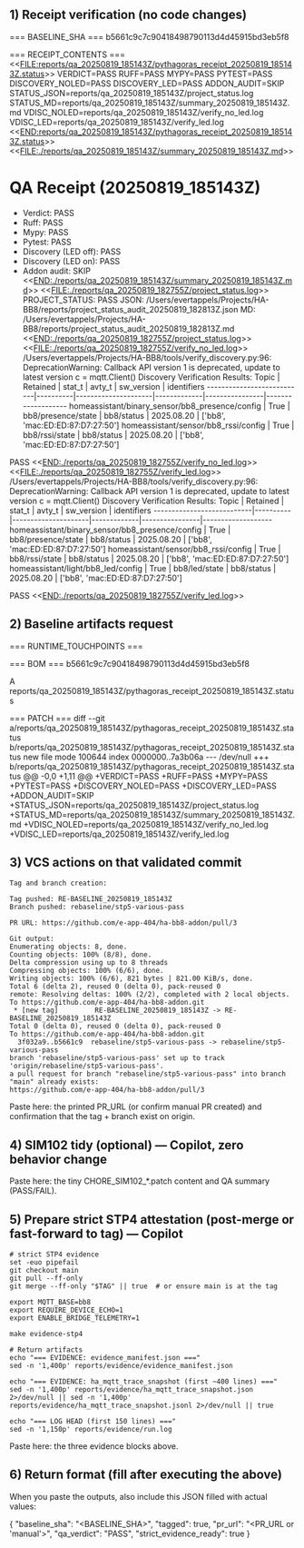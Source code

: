 ## 1) Receipt verification (no code changes)

=== BASELINE_SHA ===
b5661c9c7c90418498790113d4d45915bd3eb5f8

=== RECEIPT_CONTENTS ===
<<<FILE:reports/qa_20250819_185143Z/pythagoras_receipt_20250819_185143Z.status>>>
VERDICT=PASS
RUFF=PASS
MYPY=PASS
PYTEST=PASS
DISCOVERY_NOLED=PASS
DISCOVERY_LED=PASS
ADDON_AUDIT=SKIP
STATUS_JSON=reports/qa_20250819_185143Z/project_status.log
STATUS_MD=reports/qa_20250819_185143Z/summary_20250819_185143Z.md
VDISC_NOLED=reports/qa_20250819_185143Z/verify_no_led.log
VDISC_LED=reports/qa_20250819_185143Z/verify_led.log
<<<END:reports/qa_20250819_185143Z/pythagoras_receipt_20250819_185143Z.status>>>
<<<FILE:./reports/qa_20250819_185143Z/summary_20250819_185143Z.md>>>
# QA Receipt (20250819_185143Z)
- Verdict: PASS
- Ruff: PASS
- Mypy: PASS
- Pytest: PASS
- Discovery (LED off): PASS
- Discovery (LED on): PASS
- Addon audit: SKIP
<<<END:./reports/qa_20250819_185143Z/summary_20250819_185143Z.md>>>
<<<FILE:./reports/qa_20250819_182755Z/project_status.log>>>
PROJECT_STATUS: PASS
JSON: /Users/evertappels/Projects/HA-BB8/reports/project_status_audit_20250819_182813Z.json
MD: /Users/evertappels/Projects/HA-BB8/reports/project_status_audit_20250819_182813Z.md
<<<END:./reports/qa_20250819_182755Z/project_status.log>>>
<<<FILE:./reports/qa_20250819_182755Z/verify_no_led.log>>>
/Users/evertappels/Projects/HA-BB8/tools/verify_discovery.py:96: DeprecationWarning: Callback API version 1 is deprecated, update to latest version
  c = mqtt.Client()
Discovery Verification Results:
Topic                      | Retained | stat_t              | avty_t      | sw_version      | identifiers
---------------------------|----------|---------------------|-------------|----------------|-------------------
homeassistant/binary_sensor/bb8_presence/config | True    | bb8/presence/state  | bb8/status  | 2025.08.20     | ['bb8', 'mac:ED:ED:87:D7:27:50']
homeassistant/sensor/bb8_rssi/config | True    | bb8/rssi/state      | bb8/status  | 2025.08.20     | ['bb8', 'mac:ED:ED:87:D7:27:50']

PASS
<<<END:./reports/qa_20250819_182755Z/verify_no_led.log>>>
<<<FILE:./reports/qa_20250819_182755Z/verify_led.log>>>
/Users/evertappels/Projects/HA-BB8/tools/verify_discovery.py:96: DeprecationWarning: Callback API version 1 is deprecated, update to latest version
  c = mqtt.Client()
Discovery Verification Results:
Topic                      | Retained | stat_t              | avty_t      | sw_version      | identifiers
---------------------------|----------|---------------------|-------------|----------------|-------------------
homeassistant/binary_sensor/bb8_presence/config | True    | bb8/presence/state  | bb8/status  | 2025.08.20     | ['bb8', 'mac:ED:ED:87:D7:27:50']
homeassistant/sensor/bb8_rssi/config | True    | bb8/rssi/state      | bb8/status  | 2025.08.20     | ['bb8', 'mac:ED:ED:87:D7:27:50']
homeassistant/light/bb8_led/config | True    | bb8/led/state       | bb8/status  | 2025.08.20     | ['bb8', 'mac:ED:ED:87:D7:27:50']

PASS
<<<END:./reports/qa_20250819_182755Z/verify_led.log>>>

## 2) Baseline artifacts request

=== RUNTIME_TOUCHPOINTS ===

=== BOM ===
b5661c9c7c90418498790113d4d45915bd3eb5f8

A       reports/qa_20250819_185143Z/pythagoras_receipt_20250819_185143Z.status

=== PATCH ===
diff --git a/reports/qa_20250819_185143Z/pythagoras_receipt_20250819_185143Z.status b/reports/qa_20250819_185143Z/pythagoras_receipt_20250819_185143Z.status
new file mode 100644
index 0000000..7a3b06a
--- /dev/null
+++ b/reports/qa_20250819_185143Z/pythagoras_receipt_20250819_185143Z.status
@@ -0,0 +1,11 @@
+VERDICT=PASS
+RUFF=PASS
+MYPY=PASS
+PYTEST=PASS
+DISCOVERY_NOLED=PASS
+DISCOVERY_LED=PASS
+ADDON_AUDIT=SKIP
+STATUS_JSON=reports/qa_20250819_185143Z/project_status.log
+STATUS_MD=reports/qa_20250819_185143Z/summary_20250819_185143Z.md
+VDISC_NOLED=reports/qa_20250819_185143Z/verify_no_led.log
+VDISC_LED=reports/qa_20250819_185143Z/verify_led.log

## 3) VCS actions on that validated commit
```
Tag and branch creation:

Tag pushed: RE-BASELINE_20250819_185143Z
Branch pushed: rebaseline/stp5-various-pass

PR URL: https://github.com/e-app-404/ha-bb8-addon/pull/3

Git output:
Enumerating objects: 8, done.
Counting objects: 100% (8/8), done.
Delta compression using up to 8 threads
Compressing objects: 100% (6/6), done.
Writing objects: 100% (6/6), 821 bytes | 821.00 KiB/s, done.
Total 6 (delta 2), reused 0 (delta 0), pack-reused 0
remote: Resolving deltas: 100% (2/2), completed with 2 local objects.
To https://github.com/e-app-404/ha-bb8-addon.git
 * [new tag]         RE-BASELINE_20250819_185143Z -> RE-BASELINE_20250819_185143Z
Total 0 (delta 0), reused 0 (delta 0), pack-reused 0
To https://github.com/e-app-404/ha-bb8-addon.git
  3f032a9..b5661c9  rebaseline/stp5-various-pass -> rebaseline/stp5-various-pass
branch 'rebaseline/stp5-various-pass' set up to track 'origin/rebaseline/stp5-various-pass'.
a pull request for branch "rebaseline/stp5-various-pass" into branch "main" already exists:
https://github.com/e-app-404/ha-bb8-addon/pull/3
```

Paste here: the printed PR_URL (or confirm manual PR created) and confirmation that the tag + branch exist on origin.

## 4) SIM102 tidy (optional) — Copilot, zero behavior change

Paste here: the tiny CHORE_SIM102_*.patch content and QA summary (PASS/FAIL).

## 5) Prepare strict STP4 attestation (post-merge or fast-forward to tag) — Copilot

```
# strict STP4 evidence
set -euo pipefail
git checkout main
git pull --ff-only
git merge --ff-only "$TAG" || true  # or ensure main is at the tag

export MQTT_BASE=bb8
export REQUIRE_DEVICE_ECHO=1
export ENABLE_BRIDGE_TELEMETRY=1

make evidence-stp4

# Return artifacts
echo "=== EVIDENCE: evidence_manifest.json ==="
sed -n '1,400p' reports/evidence/evidence_manifest.json

echo "=== EVIDENCE: ha_mqtt_trace_snapshot (first ~400 lines) ==="
sed -n '1,400p' reports/evidence/ha_mqtt_trace_snapshot.json 2>/dev/null || sed -n '1,400p' reports/evidence/ha_mqtt_trace_snapshot.jsonl 2>/dev/null || true

echo "=== LOG HEAD (first 150 lines) ==="
sed -n '1,150p' reports/evidence/run.log
```

Paste here: the three evidence blocks above.


## 6) Return format (fill after executing the above)

When you paste the outputs, also include this JSON filled with actual values:

{
  "baseline_sha": "<BASELINE_SHA>",
  "tagged": true,
  "pr_url": "<PR_URL or 'manual'>",
  "qa_verdict": "PASS",
  "strict_evidence_ready": true
}